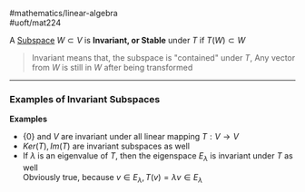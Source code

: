 #mathematics/linear-algebra  
#uoft/mat224 


A [Subspace](Subspace.md) $W\subset V$ is **Invariant, or Stable** under $T$ if $T(W)\subset W$

> Invariant means that, the subspace is "contained" under $T$, Any vector from $W$ is still in $W$ after being transformed

---
### Examples of Invariant Subspaces

**Examples**
- $\{0\}$ and $V$ are invariant under all linear mapping $T:V\rightarrow V$
- $Ker(T), Im(T)$ are invariant subspaces as well
- If $\lambda$ is an eigenvalue of $T$, then the eigenspace $E_{\lambda}$ is invariant under $T$ as well  
	Obviously true, because $v\in E_{\lambda}, T(v)=\lambda v\in E_{\lambda}$